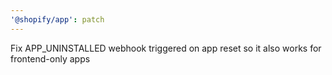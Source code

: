 ```yaml
---
'@shopify/app': patch
---
```


Fix APP_UNINSTALLED webhook triggered on app reset so it also works for frontend-only apps
